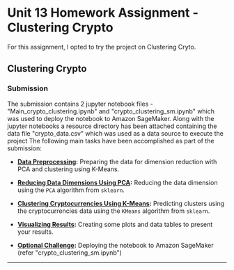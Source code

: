 # Unit 13 Homework Assignment - Clustering Crypto

For this assignment, I opted to try the project on Clustering Cryto. 

## Clustering Crypto


### Submission
The submission contains 2 jupyter notebook files - "Main_crypto_clustering.ipynb" and "crypto_clustering_sm.ipynb" which was used to deploy the notebook to Amazon SageMaker. Along with the jupyter notebooks a resource directory has been attached containing the data file "crypto_data.csv" which was used as a data source to execute the project 
The following main tasks have been accomplished as part of the submission:

* **[Data Preprocessing](#Data-Preprocessing):** Preparing the data for dimension reduction with PCA and clustering using K-Means.

* **[Reducing Data Dimensions Using PCA](#Reducing-Data-Dimensions-Using-PCA):** Reducing the data dimension using the `PCA` algorithm from `sklearn`.

* **[Clustering Cryptocurrencies Using K-Means](#Clustering-Cryptocurrencies-Using-K-Means):** Predicting clusters using the cryptocurrencies data using the `KMeans` algorithm from `sklearn`.

* **[Visualizing Results](#Visualizing-Results):** Creating some plots and data tables to present your results.

* **[Optional Challenge](#Optional-Challenge):** Deploying the notebook to Amazon SageMaker (refer "crypto_clustering_sm.ipynb")

---
